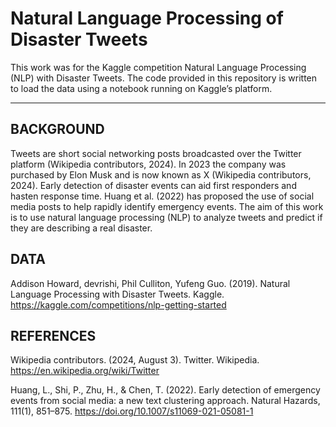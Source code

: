 # Natural Language Processing of Disaster Tweets

This work was for the Kaggle competition Natural Language Processing (NLP) with Disaster Tweets. The code provided in this repository is written to load the data using a notebook running on Kaggle’s platform.

---

## BACKGROUND

Tweets are short social networking posts broadcasted over the Twitter platform (Wikipedia contributors, 2024). In 2023 the company was purchased by Elon Musk and is now known as X (Wikipedia contributors, 2024). Early detection of disaster events can aid first responders and hasten response time. Huang et al. (2022) has proposed the use of social media posts to help rapidly identify emergency events. The aim of this work is to use natural language processing (NLP) to analyze tweets and predict if they are describing a real disaster.

## DATA
Addison Howard, devrishi, Phil Culliton, Yufeng Guo. (2019). Natural Language Processing with Disaster Tweets. Kaggle. https://kaggle.com/competitions/nlp-getting-started

## REFERENCES

Wikipedia contributors. (2024, August 3). Twitter. Wikipedia. https://en.wikipedia.org/wiki/Twitter

Huang, L., Shi, P., Zhu, H., & Chen, T. (2022). Early detection of emergency events from social media: a new text clustering approach. Natural Hazards, 111(1), 851–875. https://doi.org/10.1007/s11069-021-05081-1

